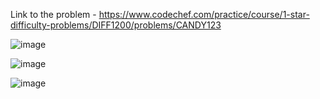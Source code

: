 Link to the problem - https://www.codechef.com/practice/course/1-star-difficulty-problems/DIFF1200/problems/CANDY123


![image](https://github.com/Haleshot/Competitive-Programming/assets/57552973/c596c317-94cd-4000-bd65-ade3fe67fba0)

![image](https://github.com/Haleshot/Competitive-Programming/assets/57552973/d10a9528-86fe-468f-a630-536e057c67e3)

![image](https://github.com/Haleshot/Competitive-Programming/assets/57552973/e1f1e3b1-3cbb-462a-b264-678eb046b2c7)
